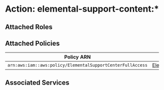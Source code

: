 # Action: elemental-support-content:*

## Attached Roles

## Attached Policies

| Policy ARN | Policy Name |
|------------|-------------|
| `arn:aws:iam::aws:policy/ElementalSupportCenterFullAccess` | [ElementalSupportCenterFullAccess](../policies.md#elementalsupportcenterfullaccess) |

## Associated Services

